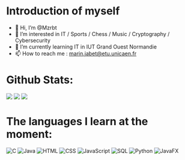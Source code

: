 # Introduction of myself
- 👋 Hi, I’m @Mzrbt
- 👀 I’m interested in IT / Sports / Chess / Music / Cryptography / Cybersecurity
- 🌱 I’m currently learning IT in IUT Grand Ouest Normandie
- 📫 How to reach me :  marin.jabet@etu.unicaen.fr

# Github Stats:
![](https://github-readme-stats.vercel.app/api?username=Mzrbt&theme=discord_old_blurple&hide_border=false&include_all_commits=true&count_private=true)
![](https://github-readme-streak-stats.herokuapp.com/?user=Mzrbt&theme=discord_old_blurple&hide_border=false)
![](https://github-readme-stats.vercel.app/api/top-langs/?username=Mzrbt&theme=discord_old_blurple&hide_border=false&include_all_commits=true&count_private=true&layout=compact)

# The languages ​​I learn at the moment:
![C](https://img.shields.io/badge/Langage-C-blue)
![Java](https://img.shields.io/badge/Langage-Java-red)
![HTML](https://img.shields.io/badge/Langage-HTML-orange)
![CSS](https://img.shields.io/badge/Langage-CSS-blueviolet)
![JavaScript](https://img.shields.io/badge/Langage-JavaScript-yellow)
![SQL](https://img.shields.io/badge/Langage-SQL-green)
![Python](https://img.shields.io/badge/Langage-Python-white)
![JavaFX](https://img.shields.io/badge/Langage-JavaFX-black)

